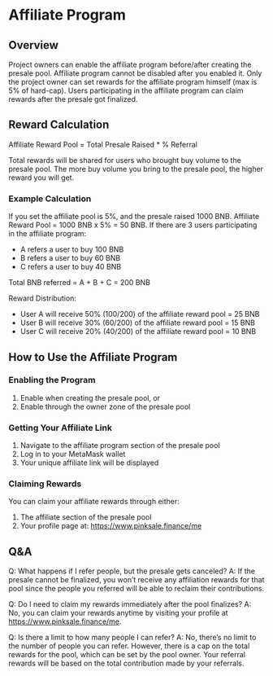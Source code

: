 # Affiliate Program

## Overview

Project owners can enable the affiliate program before/after creating the presale pool. Affiliate program cannot be disabled after you enabled it. Only the project owner can set rewards for the affiliate program himself (max is 5% of hard-cap). Users participating in the affiliate program can claim rewards after the presale got finalized.

## Reward Calculation

Affiliate Reward Pool = Total Presale Raised \* % Referral

Total rewards will be shared for users who brought buy volume to the presale pool. The more buy volume you bring to the presale pool, the higher reward you will get.

### Example Calculation

If you set the affiliate pool is 5%, and the presale raised 1000 BNB. Affiliate Reward Pool = 1000 BNB x 5% = 50 BNB. If there are 3 users participating in the affiliate program:

-   A refers a user to buy 100 BNB
-   B refers a user to buy 60 BNB
-   C refers a user to buy 40 BNB

Total BNB referred = A + B + C = 200 BNB

Reward Distribution:

-   User A will receive 50% (100/200) of the affiliate reward pool = 25 BNB
-   User B will receive 30% (60/200) of the affiliate reward pool = 15 BNB
-   User C will receive 20% (40/200) of the affiliate reward pool = 10 BNB

## How to Use the Affiliate Program

### Enabling the Program

1. Enable when creating the presale pool, or
2. Enable through the owner zone of the presale pool

### Getting Your Affiliate Link

1. Navigate to the affiliate program section of the presale pool
2. Log in to your MetaMask wallet
3. Your unique affiliate link will be displayed

### Claiming Rewards

You can claim your affiliate rewards through either:

1. The affiliate section of the presale pool
2. Your profile page at: https://www.pinksale.finance/me

## Q&A

Q: What happens if I refer people, but the presale gets canceled?
A: If the presale cannot be finalized, you won’t receive any affiliation rewards for that pool since the people you referred will be able to reclaim their contributions.

Q: Do I need to claim my rewards immediately after the pool finalizes?
A: No, you can claim your rewards anytime by visiting your profile at https://www.pinksale.finance/me.

Q: Is there a limit to how many people I can refer?
A: No, there’s no limit to the number of people you can refer. However, there is a cap on the total rewards for the pool, which can be set by the pool owner. Your referral rewards will be based on the total contribution made by your referrals.
